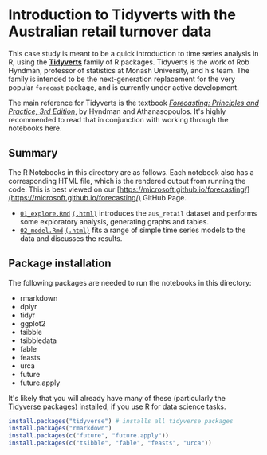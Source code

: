 # Introduction to Tidyverts with the Australian retail turnover data

This case study is meant to be a quick introduction to time series analysis in R, using the [**Tidyverts**](https://tidyverts.org) family of R packages. Tidyverts is the work of Rob Hyndman, professor of statistics at Monash University, and his team. The family is intended to be the next-generation replacement for the very popular `forecast` package, and is currently under active development.

The main reference for Tidyverts is the textbook [_Forecasting: Principles and Practice, 3rd Edition_](https://otexts.com/fpp3/), by Hyndman and Athanasopoulos. It's highly recommended to read that in conjunction with working through the notebooks here.

## Summary

The R Notebooks in this directory are as follows. Each notebook also has a corresponding HTML file, which is the rendered output from running the code. This is best viewed on our [https://microsoft.github.io/forecasting/](https://microsoft.github.io/forecasting/) GitHub Page.

- [`01_explore.Rmd`](01_explore.Rmd) [`(.html)`](01_explore.nb.html) introduces the `aus_retail` dataset and performs some exploratory analysis, generating graphs and tables.
- [`02_model.Rmd`](02_model.Rmd) [`(.html)`](02_model.nb.html) fits a range of simple time series models to the data and discusses the results.

## Package installation

The following packages are needed to run the notebooks in this directory:

- rmarkdown
- dplyr
- tidyr
- ggplot2
- tsibble
- tsibbledata
- fable
- feasts
- urca
- future
- future.apply

It's likely that you will already have many of these (particularly the [Tidyverse](https://tidyverse.org) packages) installed, if you use R for data science tasks.

```r
install.packages("tidyverse") # installs all tidyverse packages
install.packages("rmarkdown")
install.packages(c("future", "future.apply"))
install.packages(c("tsibble", "fable", "feasts", "urca"))
```
